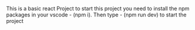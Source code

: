 This is a basic react Project
to start this project you need to install the npm packages in your vscode - (npm i).
Then type - (npm run dev) to start the project
